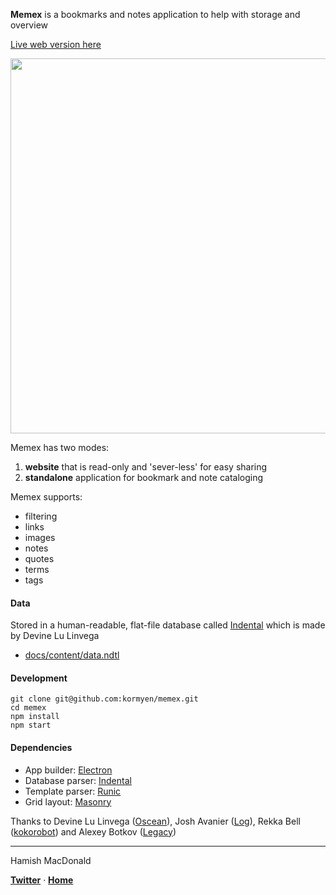**Memex** is a bookmarks and notes application to help with storage and overview

[Live web version here](https://kormyen.github.io/memex/)

<img src='https://raw.githubusercontent.com/kormyen/memex/master/PREVIEW.jpg' width="600"/>

Memex has two modes:

1. **website** that is read-only and 'sever-less' for easy sharing
2. **standalone** application for bookmark and note cataloging

Memex supports:

- filtering
- links
- images
- notes
- quotes
- terms
- tags

#### Data

Stored in a human-readable, flat-file database called [Indental](https://wiki.xxiivv.com/#indental) which is made by Devine Lu Linvega

- [docs/content/data.ndtl](docs/content/data.ndtl)

#### Development
```
git clone git@github.com:kormyen/memex.git
cd memex
npm install
npm start
```

#### Dependencies

- App builder: [Electron](https://electronjs.org/)
- Database parser: [Indental](https://wiki.xxiivv.com/#indental)
- Template parser: [Runic](https://wiki.xxiivv.com/#runic)
- Grid layout: [Masonry](https://masonry.desandro.com/)

Thanks to Devine Lu Linvega ([Oscean](https://github.com/XXIIVV/Oscean)), Josh Avanier ([Log](https://github.com/joshavanier/log)), Rekka Bell ([kokorobot](https://github.com/rekkabell/kokorobot)) and Alexey Botkov ([Legacy](https://github.com/nomand/Legacy))

---

Hamish MacDonald

**[Twitter](https://twitter.com/kormyen)** &middot; **[Home](https://kor.nz)**